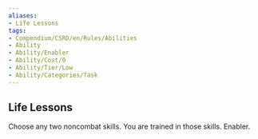 ```yaml
---
aliases:
- Life Lessons
tags:
- Compendium/CSRD/en/Rules/Abilities
- Ability
- Ability/Enabler
- Ability/Cost/0
- Ability/Tier/Low
- Ability/Categories/Task
---
```


  
## Life Lessons  
Choose any two noncombat skills. You are trained in those skills. Enabler.